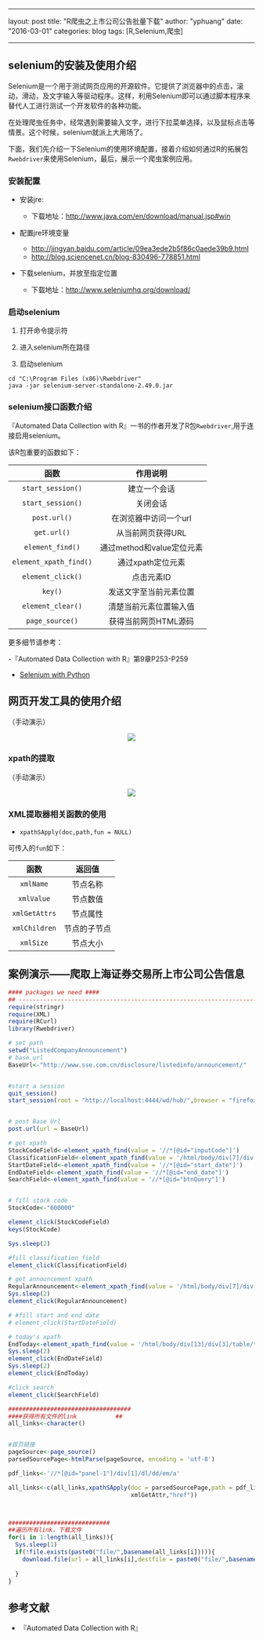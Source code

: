 
---
layout: post
title: "R爬虫之上市公司公告批量下载"
author: "yphuang"
date: "2016-03-01"
categories: blog
tags: [R,Selenium,爬虫]

---

## selenium的安装及使用介绍

Selenium是一个用于测试网页应用的开源软件。它提供了浏览器中的点击，滚动，滑动，及文字输入等驱动程序。这样，利用Selenium即可以通过脚本程序来替代人工进行测试一个开发软件的各种功能。

在处理爬虫任务中，经常遇到需要输入文字，进行下拉菜单选择，以及鼠标点击等情景。这个时候，selenium就派上大用场了。

下面，我们先介绍一下Selenium的使用环境配置，接着介绍如何通过R的拓展包`Rwebdriver`来使用Selenium，最后，展示一个爬虫案例应用。

### 安装配置

- 安装jre:
    + 下载地址：<http://www.java.com/en/download/manual.jsp#win>

- 配置jre环境变量
    + <http://jingyan.baidu.com/article/09ea3ede2b5f86c0aede39b9.html>
    + <http://blog.sciencenet.cn/blog-830496-778851.html>

- 下载selenium，并放至指定位置
    + 下载地址：<http://www.seleniumhq.org/download/>

### 启动selenium


1. 打开命令提示符

2. 进入selenium所在路径

3. 启动selenium


```
cd "C:\Program Files (x86)\Rwebdriver"
java -jar selenium-server-standalone-2.49.0.jar

```
### selenium接口函数介绍


『Automated Data Collection with R』一书的作者开发了R包`Rwebdriver`,用于连接启用selenium。

该R包重要的函数如下：

|函数|作用说明|
|:---:|:---:|
|`start_session()`|建立一个会话|
|`start_session()`|关闭会话|
|`post.url()`|在浏览器中访问一个url|
|`get.url()`|从当前网页获得URL|
|`element_find()`|通过method和value定位元素|
|`element_xpath_find()`|通过xpath定位元素|
|`element_click()`|点击元素ID|
|`key()`|发送文字至当前元素位置|
|`element_clear()`|清楚当前元素位置输入值|
|`page_source()`|获得当前网页HTML源码|



更多细节请参考：

-『Automated Data Collection with R』第9章P253-P259

- [Selenium with Python](http://selenium-python.readthedocs.org/)

## 网页开发工具的使用介绍

（手动演示）

<center>
    <p><img src="https://raw.githubusercontent.com/yphuang/yphuang.github.io/master/img/Check_for_Element.png" align="center"></p>
</center>

### xpath的提取

（手动演示）

<center>
    <p><img src="https://raw.githubusercontent.com/yphuang/yphuang.github.io/master/img/get_xpath.png" align="center"></p>
</center>

### XML提取器相关函数的使用

- `xpathSApply(doc,path,fun = NULL)`

可传入的`fun`如下：

|函数|返回值|
|:---:|:---:|
|`xmlName`|节点名称|
|`xmlValue`|节点数值|
|`xmlGetAttrs`|节点属性|
|`xmlChildren`|节点的子节点|
|`xmlSize`|节点大小|



## 案例演示——爬取上海证券交易所上市公司公告信息

```r
#### packages we need ####
## ----------------------------------------------------------------------- ##
require(stringr)
require(XML)
require(RCurl)
library(Rwebdriver)

# set path
setwd("ListedCompanyAnnouncement")
# base url
BaseUrl<-"http://www.sse.com.cn/disclosure/listedinfo/announcement/"


#start a session
quit_session()
start_session(root = "http://localhost:4444/wd/hub/",browser = "firefox")


# post Base Url
post.url(url = BaseUrl)

# get xpath
StockCodeField<-element_xpath_find(value = '//*[@id="inputCode"]')
ClassificationField<-element_xpath_find(value = '/html/body/div[7]/div[2]/div[2]/div[2]/div/div/div/div/div[2]/div[1]/div[3]/div/button')
StartDateField<-element_xpath_find(value = '//*[@id="start_date"]')
EndDateField<-element_xpath_find(value = '//*[@id="end_date"]')
SearchField<-element_xpath_find(value = '//*[@id="btnQuery"]')


# fill stock code
StockCode<-"600000"

element_click(StockCodeField)
keys(StockCode)

Sys.sleep(2)

#fill classification field 
element_click(ClassificationField)

# get announcement xpath
RegularAnnouncement<-element_xpath_find(value = '/html/body/div[7]/div[2]/div[2]/div[2]/div/div/div/div/div[2]/div[1]/div[3]/div/div/ul/li[2]')
Sys.sleep(2)
element_click(RegularAnnouncement)

# #fill start and end date 
# element_click(StartDateField)

# today's xpath
EndToday<-element_xpath_find(value = '/html/body/div[13]/div[3]/table/tfoot/tr/th')
Sys.sleep(2)
element_click(EndDateField)
Sys.sleep(2)
element_click(EndToday)

#click search
element_click(SearchField)

###################################
####获得所有文件的link           ##
all_links<-character()


#首页链接
pageSource<-page_source()
parsedSourcePage<-htmlParse(pageSource, encoding = 'utf-8')

pdf_links<-'//*[@id="panel-1"]/div[1]/dl/dd/em/a'

all_links<-c(all_links,xpathSApply(doc = parsedSourcePage,path = pdf_links,
                                   xmlGetAttr,"href"))



#############################
##遍历所有link，下载文件
for(i in 1:length(all_links)){
  Sys.sleep(1)
  if(!file.exists(paste0("file/",basename(all_links[i])))){
    download.file(url = all_links[i],destfile = paste0("file/",basename(all_links[i])),mode = 'wb')
    
  }
}


```

## 参考文献

- 『Automated Data Collection with R』
